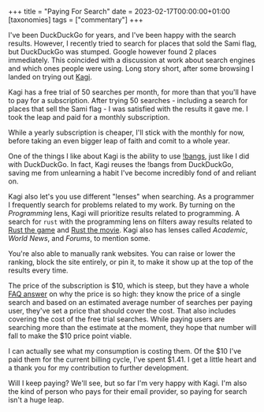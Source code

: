+++
title = "Paying For Search"
date = 2023-02-17T00:00:00+01:00
[taxonomies]
tags = ["commentary"]
+++

I've been DuckDuckGo for years, and I've been happy with the search results. However, I recently tried to search for places that sold the Sami flag, but DuckDuckGo was stumped. Google however found 2 places immediately. This coincided with a discussion at work about search engines and which ones people were using. Long story short, after some browsing I landed on trying out [Kagi](https://kagi.com).

Kagi has a free trial of 50 searches per month, for more than that you'll have to pay for a subscription. After trying 50 searches - including a search for places that sell the Sami flag - I was satisfied with the results it gave me. I took the leap and paid for a monthly subscription.

While a yearly subscription is cheaper, I'll stick with the monthly for now, before taking an even bigger leap of faith and comit to a whole year.

One of the things I like about Kagi is the ability to use [!bangs](https://help.kagi.com/kagi/features/bangs.html), just like I did with DuckDuckGo. In fact, Kagi reuses the !bangs from DuckDuckGo, saving me from unlearning a habit I've become incredibly fond of and reliant on.

Kagi also let's you use different "lenses" when searching. As a programmer I frequently search for problems related to my work. By turning on the _Programming_ lens, Kagi will prioritize results related to programming. A search for `rust` with the programming lens on filters away results related to [Rust the game](https://en.wikipedia.org/wiki/Rust_(video_game)) and [Rust the movie](https://en.wikipedia.org/wiki/Rust_(upcoming_film)). Kagi also has lenses called _Academic_, _World News_, and _Forums_, to mention some.

You're also able to manually rank websites. You can raise or lower the ranking, block the site entirely, or pin it, to make it show up at the top of the results every time.

The price of the subscription is $10, which is steep, but they have a whole [FAQ answer](https://help.kagi.com/kagi/why-kagi/why-pay.html#costs-to-deliver-a-superior-ad-free-search-product) on why the price is so high: they know the price of a single search and based on an estimated average number of searches per paying user, they've set a price that should cover the cost. That also includes covering the cost of the free trial searches. While paying users are searching more than the estimate at the moment, they hope that number will fall to make the $10 price point viable.

I can actually see what my consumption is costing them. Of the $10 I've paid them for the current billing cycle, I've spent $1.41. I get a little heart and a thank you for my contribution to further development.

Will I keep paying? We'll see, but so far I'm very happy with Kagi. I'm also the kind of person who pays for their email provider, so paying for search isn't a huge leap.

